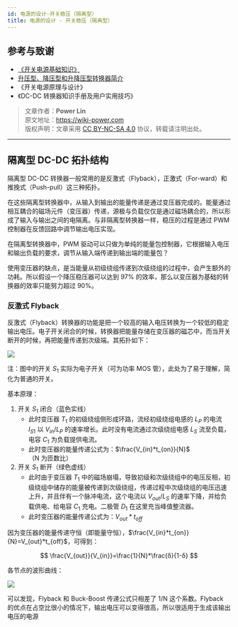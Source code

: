 ```yaml
---
id: 电源的设计-开关稳压（隔离型）
title: 电源的设计 - 开关稳压（隔离型）
---
```


## 参考与致谢

- [《开关电源基础知识》](https://www.ti.com.cn/cn/lit/an/zhct203/zhct203.pdf)
- [升压型、降压型和升降压型转换器简介](https://recom-power.com/zh/rec-n-an-introduction-to-buck,-boost,-and-buck!sboost-converters-131.html?0)
- 《开关电源原理与设计》
- 《DC-DC 转换器知识手册及用户实用技巧》

> 文章作者：**Power Lin**  
> 原文地址：<https://wiki-power.com>  
> 版权声明：文章采用 [CC BY-NC-SA 4.0](https://creativecommons.org/licenses/by/4.0/deed.zh) 协议，转载请注明出处。

---

## 隔离型 DC-DC 拓扑结构

隔离型 DC-DC 转换器一般常用的是反激式（Flyback），正激式（For-ward）和推挽式（Push-pull）这三种拓扑。

在这些隔离型转换器中，从输入到输出的能量传递是通过变压器完成的。能量通过相互耦合的磁场元件（变压器）传递，源极与负载仅仅是通过磁场耦合的，所以形成了输入与输出之间的电隔离。与非隔离型转换器一样，稳压的过程是通过 PWM 控制器在反馈回路中调节输出电压实现。

在隔离型转换器中，PWM 驱动可以只做为单纯的能量包控制器，它根据输入电压和输出负载的要求，调节从输入端传递到输出端的能量包？

使用变压器的缺点，是当能量从初级绕组传递到次级绕组的过程中，会产生额外的功耗。所以假设一个降压稳压器可以达到 97% 的效率，那么以变压器为基础的转换器的效率只能努力超过 90%。

### 反激式 Flyback

反激式（Flyback）转换器的功能是把一个较高的输入电压转换为一个较低的稳定输出电压。电子开关闭合的时候，转换器把能量存储在变压器的磁芯中，而当开关断开的时候，再把能量传递到次级端。其拓扑如下：

![](https://wiki-media-1253965369.cos.ap-guangzhou.myqcloud.com/img/20220112140923.png)

注：图中的开关 $S_1$ 实际为电子开关（可为功率 MOS 管），此处为了易于理解，简化为普通的开关。

基本原理：

1. 开关 $S_1$ 闭合（蓝色实线）
   - 此时变压器 $T_1$ 的初级绕组侧形成环路，流经初级绕组电感的 $L_P$ 的电流 $I_{S1}$ 以 $V_{in}/L_P$ 的速率增长。此时没有电流通过次级绕组电感 $L_S$ 流至负载，电容 $C_1$ 为负载提供电流。
   - 此时变压器的能量传递公式为：$\frac{V_{in}*t_{on}}{N}$（N 为匝数比）
2. 开关 $S_1$ 断开（绿色虚线）
   - 此时由于变压器 $T_1$ 中的磁场崩塌，导致初级和次级绕组中的电压反相，初级绕组中储存的能量被传递到次级绕组，传递过程中次级绕组的电压迅速上升，并且伴有一个脉冲电流，这个电流以 $V_{out}/L_S$ 的速率下降，并给负载供电、给电容 $C_1$ 充电。二极管 $D_1$ 在这里充当峰值整流器。
   - 此时变压器的能量传递公式为：$V_{out}*t_{off}$

因为变压器的能量传递守恒（即能量守恒），$\frac{V_{in}*t_{on}}{N}=V_{out}*t_{off}$，可得到：

$$
\frac{V_{out}}{V_{in}}=\frac{1}{N}*\frac{δ}{1-δ}
$$

各节点的波形曲线：

![](https://wiki-media-1253965369.cos.ap-guangzhou.myqcloud.com/img/20220112172946.png)

可以发现，Flyback 和 Buck-Boost 传递公式只相差了 1/N 这个系数。Flyback 的优点在占空比很小的情况下，输出电压可以变得很高，所以很适用于生成该输出电压的电源
